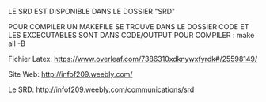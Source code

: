 
LE SRD EST DISPONIBLE DANS LE DOSSIER "SRD"


POUR COMPILER UN MAKEFILE SE TROUVE DANS LE DOSSIER CODE ET LES EXCECUTABLES SONT DANS CODE/OUTPUT
POUR COMPILER : make all -B


Fichier Latex: https://www.overleaf.com/7386310xdknywxfyrdk#/25598149/

Site Web: http://infof209.weebly.com/

Le SRD: http://infof209.weebly.com/communications/srd

